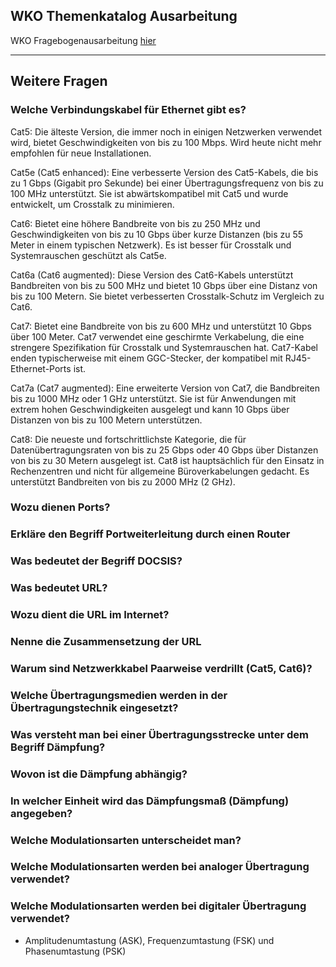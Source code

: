 ## WKO Themenkatalog Ausarbeitung
WKO Fragebogenausarbeitung [hier](./WKO-Fragebogenausarbeitung.MD)

---

## Weitere Fragen

### Welche Verbindungskabel für Ethernet gibt es?

Cat5: Die älteste Version, die immer noch in einigen Netzwerken verwendet wird, bietet Geschwindigkeiten von bis zu 100 Mbps. Wird heute nicht mehr empfohlen für neue Installationen.

Cat5e (Cat5 enhanced): Eine verbesserte Version des Cat5-Kabels, die bis zu 1 Gbps (Gigabit pro Sekunde) bei einer Übertragungsfrequenz von bis zu 100 MHz unterstützt. Sie ist abwärtskompatibel mit Cat5 und wurde entwickelt, um Crosstalk zu minimieren.

Cat6: Bietet eine höhere Bandbreite von bis zu 250 MHz und Geschwindigkeiten von bis zu 10 Gbps über kurze Distanzen (bis zu 55 Meter in einem typischen Netzwerk). Es ist besser für Crosstalk und Systemrauschen geschützt als Cat5e.

Cat6a (Cat6 augmented): Diese Version des Cat6-Kabels unterstützt Bandbreiten von bis zu 500 MHz und bietet 10 Gbps über eine Distanz von bis zu 100 Metern. Sie bietet verbesserten Crosstalk-Schutz im Vergleich zu Cat6.

Cat7: Bietet eine Bandbreite von bis zu 600 MHz und unterstützt 10 Gbps über 100 Meter. Cat7 verwendet eine geschirmte Verkabelung, die eine strengere Spezifikation für Crosstalk und Systemrauschen hat. Cat7-Kabel enden typischerweise mit einem GGC-Stecker, der kompatibel mit RJ45-Ethernet-Ports ist.

Cat7a (Cat7 augmented): Eine erweiterte Version von Cat7, die Bandbreiten bis zu 1000 MHz oder 1 GHz unterstützt. Sie ist für Anwendungen mit extrem hohen Geschwindigkeiten ausgelegt und kann 10 Gbps über Distanzen von bis zu 100 Metern unterstützen.

Cat8: Die neueste und fortschrittlichste Kategorie, die für Datenübertragungsraten von bis zu 25 Gbps oder 40 Gbps über Distanzen von bis zu 30 Metern ausgelegt ist. Cat8 ist hauptsächlich für den Einsatz in Rechenzentren und nicht für allgemeine Büroverkabelungen gedacht. Es unterstützt Bandbreiten von bis zu 2000 MHz (2 GHz).

### Wozu dienen Ports?

### Erkläre den Begriff Portweiterleitung durch einen Router 

### Was bedeutet der Begriff DOCSIS? 

### Was bedeutet URL?

### Wozu dient die URL im Internet?

### Nenne die Zusammensetzung der URL

### Warum sind Netzwerkkabel Paarweise verdrillt (Cat5, Cat6)? 

### Welche Übertragungsmedien werden in der Übertragungstechnik eingesetzt?

### Was versteht man bei einer Übertragungsstrecke unter dem Begriff Dämpfung?

### Wovon ist die Dämpfung abhängig?

### In welcher Einheit wird das Dämpfungsmaß (Dämpfung) angegeben?

###  Welche Modulationsarten unterscheidet man?

### Welche Modulationsarten werden bei analoger Übertragung verwendet?

### Welche Modulationsarten werden bei digitaler Übertragung verwendet?

- Amplitudenumtastung (ASK), Frequenzumtastung (FSK) und Phasenumtastung (PSK)
